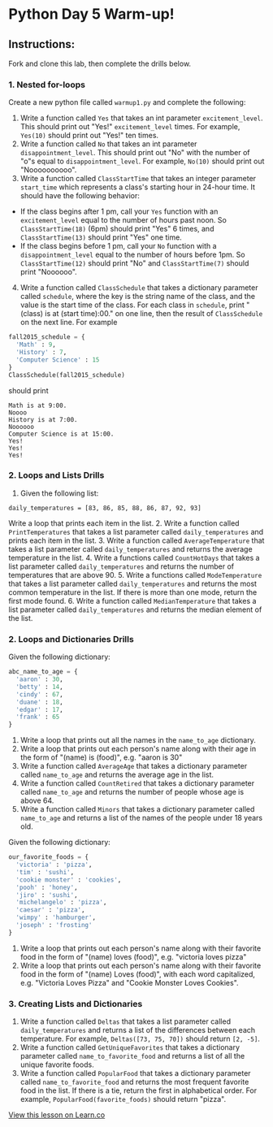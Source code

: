 # Python Day 5 Warm-up!

## Instructions:
Fork and clone this lab, then complete the drills below.

### 1. Nested for-loops

Create a new python file called `warmup1.py` and complete the following:

1. Write a function called `Yes` that takes an int parameter `excitement_level`. This should print out "Yes!" `excitement_level` times. For example, `Yes(10)` should print out "Yes!" ten times.
2. Write a function called `No` that takes an int parameter `disappointment_level`. This should print out "No" with the number of "o"s equal to `disappointment_level`. For example, `No(10)` should print out "Noooooooooo".
3. Write a function called `ClassStartTime` that takes an integer parameter `start_time` which represents a class's starting hour in 24-hour time. It should have the following behavior:
  * If the class begins after 1 pm, call your `Yes` function with an `excitement_level` equal to the number of hours past noon. So `ClassStartTime(18)` (6pm) should print "Yes" 6 times, and `ClassStartTime(13)` should print "Yes" one time.
  * If the class begins before 1 pm, call your `No` function with a `disappointment_level` equal to the number of hours before 1pm. So `ClassStartTime(12)` should print "No" and `ClassStartTime(7)` should print "Noooooo".
4. Write a function called `ClassSchedule` that takes a dictionary parameter called `schedule`, where the key is the string name of the class, and the value is the start time of the class. For each class in `schedule`, print "(class) is at (start time):00." on one line, then the result of `ClassSchedule` on the next line.
  For example
  ```python
  fall2015_schedule = {
    'Math' : 9,
    'History' : 7,
    'Computer Science' : 15
  }
  ClassSchedule(fall2015_schedule)
  ```
  should print
  
  ```
  Math is at 9:00.
  Noooo
  History is at 7:00.
  Noooooo
  Computer Science is at 15:00.
  Yes!
  Yes!
  Yes!
  ```

### 2. Loops and Lists Drills

1. Given the following list:
  
  `daily_temperatures = [83, 86, 85, 88, 86, 87, 92, 93]`

  Write a loop that prints each item in the list.
2. Write a function called `PrintTemperatures` that takes a list parameter called `daily_temperatures` and prints each item in the list.
3. Write a function called `AverageTemperature` that takes a list parameter called `daily_temperatures` and returns the average temperature in the list.
4. Write a functions called `CountHotDays` that takes a list parameter called `daily_temperatures` and returns the number of temperatures that are above 90.
5. Write a functions called `ModeTemperature` that takes a list parameter called `daily_temperatures` and returns the most common temperature in the list. If there is more than one mode, return the first mode found.
6. Write a function called `MedianTemperature` that takes a list parameter called `daily_temperatures` and returns the median element of the list.

### 2. Loops and Dictionaries Drills

Given the following dictionary:
  ```python
  abc_name_to_age = {
    'aaron' : 30,
    'betty' : 14,
    'cindy' : 67,
    'duane' : 18,
    'edgar' : 17,
    'frank' : 65
  }
  ```
1. Write a loop that prints out all the names in the `name_to_age` dictionary.
2. Write a loop that prints out each person's name along with their age in the form of "(name) is (food)", e.g. "aaron is 30"
3. Write a function called `AverageAge` that takes a dictionary parameter called `name_to_age` and returns the average age in the list.
4. Write a function called `CountRetired` that takes a dictionary parameter called `name_to_age` and returns the number of people whose age is above 64.
5. Write a function called `Minors` that takes a dictionary parameter called `name_to_age` and returns a list of the names of the people under 18 years old.

Given the following dictionary:

  ```python
  our_favorite_foods = {
    'victoria' : 'pizza',
    'tim' : 'sushi',
    'cookie monster' : 'cookies',
    'pooh' : 'honey',
    'jiro' : 'sushi',
    'michelangelo' : 'pizza',
    'caesar' : 'pizza',
    'wimpy' : 'hamburger',
    'joseph' : 'frosting'
  }
  ```
1. Write a loop that prints out each person's name along with their favorite food in the form of "(name) loves (food)", e.g. "victoria loves pizza"
2. Write a loop that prints out each person's name along with their favorite food in the form of "(name) Loves (food)", with each word capitalized, e.g. "Victoria Loves Pizza" and "Cookie Monster Loves Cookies".

### 3. Creating Lists and Dictionaries

1. Write a function called `Deltas` that takes a list parameter called `daily_temperatures` and returns a list of the differences between each temperature. For example, `Deltas([73, 75, 70])` should return `[2, -5]`. 
2. Write a function called `GetUniqueFavorites` that takes a dictionary parameter called `name_to_favorite_food` and returns a list of all the unique favorite foods.
3. Write a function called `PopularFood` that takes a dictionary parameter called `name_to_favorite_food` and returns the most frequent favorite food in the list. If there is a tie, return the first in alphabetical order. For example, `PopularFood(favorite_foods)` should return "pizza".


<a href='https://learn.co/lessons/cssi-5-python-warmup' data-visibility='hidden'>View this lesson on Learn.co</a>
